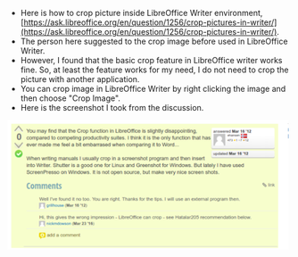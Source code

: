 * Here is how to crop picture inside LibreOffice Writer environment, [https://ask.libreoffice.org/en/question/1256/crop-pictures-in-writer/](https://ask.libreoffice.org/en/question/1256/crop-pictures-in-writer/).
* The person here suggested to the crop image before used in LibreOffice Writer.
* However, I found that the basic crop feature in LibreOffice writer works fine. So, at least the feature works for my need, I do not need to crop the picture with another application.
* You can crop image in LibreOffice Writer by right clicking the image and then choose "Crop Image".
* Here is the screenshot I took from the discussion.

![./20161103-1113-gmt+2-how-to-crop-picture-in-libreoffice-writer-1.png](./20161103-1113-gmt+2-how-to-crop-picture-in-libreoffice-writer-1.png)